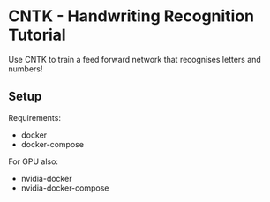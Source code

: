 # CNTK - Handwriting Recognition Tutorial

Use CNTK to train a feed forward network that recognises letters and numbers!

## Setup

Requirements:
  - docker
  - docker-compose

For GPU also:
  - nvidia-docker
  - nvidia-docker-compose


